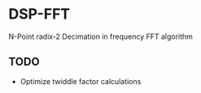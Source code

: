# DSP-FFT
N-Point radix-2 Decimation in frequency FFT algorithm

## TODO
- Optimize twiddle factor calculations

